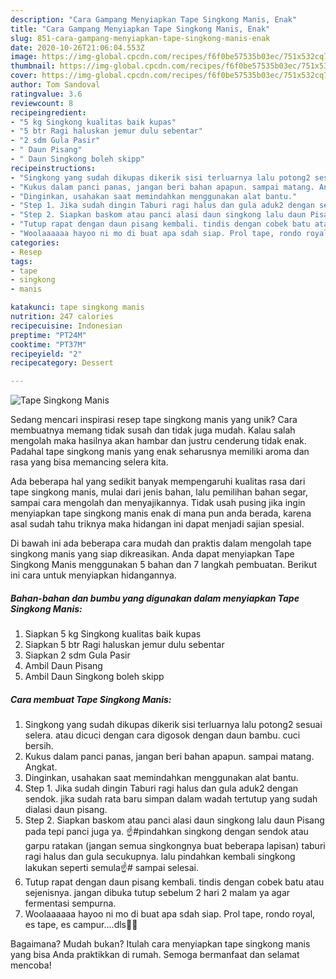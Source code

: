 ```yaml
---
description: "Cara Gampang Menyiapkan Tape Singkong Manis, Enak"
title: "Cara Gampang Menyiapkan Tape Singkong Manis, Enak"
slug: 851-cara-gampang-menyiapkan-tape-singkong-manis-enak
date: 2020-10-26T21:06:04.553Z
image: https://img-global.cpcdn.com/recipes/f6f0be57535b03ec/751x532cq70/tape-singkong-manis-foto-resep-utama.jpg
thumbnail: https://img-global.cpcdn.com/recipes/f6f0be57535b03ec/751x532cq70/tape-singkong-manis-foto-resep-utama.jpg
cover: https://img-global.cpcdn.com/recipes/f6f0be57535b03ec/751x532cq70/tape-singkong-manis-foto-resep-utama.jpg
author: Tom Sandoval
ratingvalue: 3.6
reviewcount: 8
recipeingredient:
- "5 kg Singkong kualitas baik kupas"
- "5 btr Ragi haluskan jemur dulu sebentar"
- "2 sdm Gula Pasir"
- " Daun Pisang"
- " Daun Singkong boleh skipp"
recipeinstructions:
- "Singkong yang sudah dikupas dikerik sisi terluarnya lalu potong2 sesuai selera. atau dicuci dengan cara digosok dengan daun bambu. cuci bersih."
- "Kukus dalam panci panas, jangan beri bahan apapun. sampai matang. Angkat."
- "Dinginkan, usahakan saat memindahkan menggunakan alat bantu."
- "Step 1. Jika sudah dingin Taburi ragi halus dan gula aduk2 dengan sendok. jika sudah rata baru simpan dalam wadah tertutup yang sudah dialasi daun pisang."
- "Step 2. Siapkan baskom atau panci alasi daun singkong lalu daun Pisang pada tepi panci juga ya. ☝#pindahkan singkong dengan sendok atau garpu ratakan (jangan semua singkongnya buat beberapa lapisan) taburi ragi halus dan gula secukupnya. lalu pindahkan kembali singkong lakukan seperti semula☝# sampai selesai."
- "Tutup rapat dengan daun pisang kembali. tindis dengan cobek batu atau sejenisnya. jangan dibuka tutup sebelum 2 hari 2 malam ya agar fermentasi sempurna."
- "Woolaaaaaa hayoo ni mo di buat apa sdah siap. Prol tape, rondo royal, es tape, es campur....dls🌹🌹"
categories:
- Resep
tags:
- tape
- singkong
- manis

katakunci: tape singkong manis 
nutrition: 247 calories
recipecuisine: Indonesian
preptime: "PT24M"
cooktime: "PT37M"
recipeyield: "2"
recipecategory: Dessert

---
```



![Tape Singkong Manis](https://img-global.cpcdn.com/recipes/f6f0be57535b03ec/751x532cq70/tape-singkong-manis-foto-resep-utama.jpg)

Sedang mencari inspirasi resep tape singkong manis yang unik? Cara membuatnya memang tidak susah dan tidak juga mudah. Kalau salah mengolah maka hasilnya akan hambar dan justru cenderung tidak enak. Padahal tape singkong manis yang enak seharusnya memiliki aroma dan rasa yang bisa memancing selera kita.

Ada beberapa hal yang sedikit banyak mempengaruhi kualitas rasa dari tape singkong manis, mulai dari jenis bahan, lalu pemilihan bahan segar, sampai cara mengolah dan menyajikannya. Tidak usah pusing jika ingin menyiapkan tape singkong manis enak di mana pun anda berada, karena asal sudah tahu triknya maka hidangan ini dapat menjadi sajian spesial.




Di bawah ini ada beberapa cara mudah dan praktis dalam mengolah tape singkong manis yang siap dikreasikan. Anda dapat menyiapkan Tape Singkong Manis menggunakan 5 bahan dan 7 langkah pembuatan. Berikut ini cara untuk menyiapkan hidangannya.

<!--inarticleads1-->

##### Bahan-bahan dan bumbu yang digunakan dalam menyiapkan Tape Singkong Manis:

1. Siapkan 5 kg Singkong kualitas baik kupas
1. Siapkan 5 btr Ragi haluskan jemur dulu sebentar
1. Siapkan 2 sdm Gula Pasir
1. Ambil  Daun Pisang
1. Ambil  Daun Singkong boleh skipp




<!--inarticleads2-->

##### Cara membuat Tape Singkong Manis:

1. Singkong yang sudah dikupas dikerik sisi terluarnya lalu potong2 sesuai selera. atau dicuci dengan cara digosok dengan daun bambu. cuci bersih.
1. Kukus dalam panci panas, jangan beri bahan apapun. sampai matang. Angkat.
1. Dinginkan, usahakan saat memindahkan menggunakan alat bantu.
1. Step 1. Jika sudah dingin Taburi ragi halus dan gula aduk2 dengan sendok. jika sudah rata baru simpan dalam wadah tertutup yang sudah dialasi daun pisang.
1. Step 2. Siapkan baskom atau panci alasi daun singkong lalu daun Pisang pada tepi panci juga ya. ☝#pindahkan singkong dengan sendok atau garpu ratakan (jangan semua singkongnya buat beberapa lapisan) taburi ragi halus dan gula secukupnya. lalu pindahkan kembali singkong lakukan seperti semula☝# sampai selesai.
1. Tutup rapat dengan daun pisang kembali. tindis dengan cobek batu atau sejenisnya. jangan dibuka tutup sebelum 2 hari 2 malam ya agar fermentasi sempurna.
1. Woolaaaaaa hayoo ni mo di buat apa sdah siap. Prol tape, rondo royal, es tape, es campur....dls🌹🌹




Bagaimana? Mudah bukan? Itulah cara menyiapkan tape singkong manis yang bisa Anda praktikkan di rumah. Semoga bermanfaat dan selamat mencoba!
